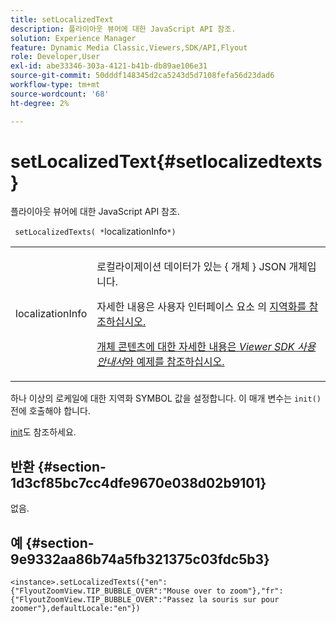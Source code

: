 ```yaml
---
title: setLocalizedText
description: 플라이아웃 뷰어에 대한 JavaScript API 참조.
solution: Experience Manager
feature: Dynamic Media Classic,Viewers,SDK/API,Flyout
role: Developer,User
exl-id: abe33346-303a-4121-b41b-db89ae106e31
source-git-commit: 50dddf148345d2ca5243d5d7108fefa56d23dad6
workflow-type: tm+mt
source-wordcount: '68'
ht-degree: 2%

---
```


# setLocalizedText{#setlocalizedtexts}

플라이아웃 뷰어에 대한 JavaScript API 참조.

` setLocalizedTexts( *`localizationInfo`*)`

<table id="table_896DFF34A68A403DB93A6D597461A573"> 
 <tbody> 
  <tr> 
   <td colname="col1"> <p> <span class="codeph"> <span class="varname"> localizationInfo </span> </span> </p> </td> 
   <td colname="col2"> <p> 로컬라이제이션 데이터가 있는 { <span class="codeph"> 개체 </span>} JSON 개체입니다. </p> <p>자세한 내용은 사용자 인터페이스 요소 </a>의 <a href="../../../c-html5-s7-aem-asset-viewers/c-html5-flyout-viewer-20-about/c-html5-flyout-viewer-20-localization.md#concept-6c8e58c611934e93ae3f211f46e15c27" format="dita" scope="local"> 지역화를 참조하십시오. </p> <p>개체 콘텐츠에 대한 자세한 내용은 <i>Viewer SDK 사용 안내서</i>와 예제를 참조하십시오. </p> </td> 
  </tr> 
 </tbody> 
</table>

하나 이상의 로케일에 대한 지역화 SYMBOL 값을 설정합니다. 이 매개 변수는 `init()` 전에 호출해야 합니다.

[init](../../../c-html5-s7-aem-asset-viewers/c-html5-video-reference/c-html5-video-viewer-20-javascriptapiref/r-html5-video-viewer-20-javascriptapiref-init.md#reference-3b570ba8b35045d6b30fb178c21a66c6)도 참조하세요.

## 반환 {#section-1d3cf85bc7cc4dfe9670e038d02b9101}

없음.

## 예 {#section-9e9332aa86b74a5fb321375c03fdc5b3}

```
<instance>.setLocalizedTexts({"en":{"FlyoutZoomView.TIP_BUBBLE_OVER":"Mouse over to zoom"},"fr":{"FlyoutZoomView.TIP_BUBBLE_OVER":"Passez la souris sur pour zoomer"},defaultLocale:"en"})
```
